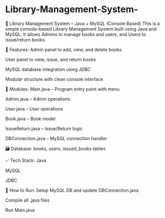 # Library-Management-System-



📘 Library Management System – Java + MySQL (Console Based)
This is a simple console-based Library Management System built using Java and MySQL. It allows Admins to manage books and users, and Users to issue/return books.

🔧 Features:
Admin panel to add, view, and delete books

User panel to view, issue, and return books

MySQL database integration using JDBC

Modular structure with clean console interface

📁 Modules:
Main.java – Program entry point with menu

Admin.java – Admin operations

User.java – User operations

Book.java – Book model

IssueReturn.java – Issue/Return logic

DBConnection.java – MySQL connection handler

🗃 Database:
books, users, issued_books tables

✅ Tech Stack:
Java

MySQL

JDBC

🚀 How to Run:
Setup MySQL DB and update DBConnection.java

Compile all .java files

Run Main.java
